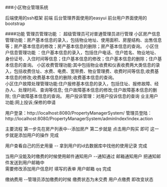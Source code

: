 
###小区物业管理系统

后端使用的ssh框架
前端 后台管理界面使用的easyui 前台用户界面使用的bootstrap


####功能
管理员管理功能 ： 超级管理员可对普通管理员进行管理
小区房产信息管理功能：房产基本信息的录入，包括物业地址、使用面积、房屋结构、出售信息等；房产基本信息的修改；房产基本信息的删除；房产基本信息的查询。
小区住户信息管理功能 ：住户基本信息的录入，包括住户电话、住户姓名、物业地址、身份证号、入住时间等信息；住户基本信息的修改；住户基本信息的删除；住户基本信息的查询。
小区收费管理功能:其中包括物业收费和仪表收费两大类信息的录入，包括收费住址、水费、电费、宽带费、物业管理费、收费时间等信息;收费基本信息的修改;收费基本信息的删除;收费基本信息的查询。  
小区住户故障处理管理功能:住户报修基本信息的录入，包括住址、报修故障、经办人、处理时间、查询等信息; 住户故障基本信息的修改;住户故障基本信息的删除; 住户故障基本信息的查询。 
用户投诉管理：对用户投诉信息的查询
业主用户功能:网上投诉;保修的申请

用户登录：http://localhost:8080/PropertyManagerSystem/
管理员登陆：http://localhost:8080/PropertyManagerSystem/adminIndex!index.action

主要流程  第一步先在房产列表中--添加房产
	  第二步就是 点击用户购买 即可  这一步就是添加用户的操作    完成

 用户查看自己的历史用量
 	-- 拿到用户的id去数据库中找他的使用记录  完成

当用户没能及时缴费的时候使用邮件通知用户
	--通知通过 邮箱通知用户  把通知邮件发送到用户邮箱中   
	需要修改添加用户信息时 填写的表单   用户邮箱  qq  完成



缴纳费用  --管理员添加缴费的时候  缴费状态为未交费   用户点缴费 即改变状态
